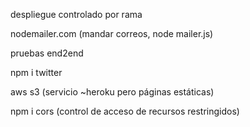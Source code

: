 despliegue controlado por rama

nodemailer.com (mandar correos, node mailer.js)

pruebas end2end

npm i twitter

aws s3 (servicio ~heroku pero páginas estáticas)

npm i cors (control de acceso de recursos restringidos)